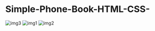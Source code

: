 # Simple-Phone-Book-HTML-CSS-
![img3](https://user-images.githubusercontent.com/75436810/149277709-b7bb8de4-72ad-4837-8b37-f640052362f5.PNG)
![img1](https://user-images.githubusercontent.com/75436810/149277716-5d2425a1-7a66-45b7-8996-0590fec3663e.PNG)
![img2](https://user-images.githubusercontent.com/75436810/149277718-a7628a35-4e57-49c2-9d73-986968e36c8c.PNG)
